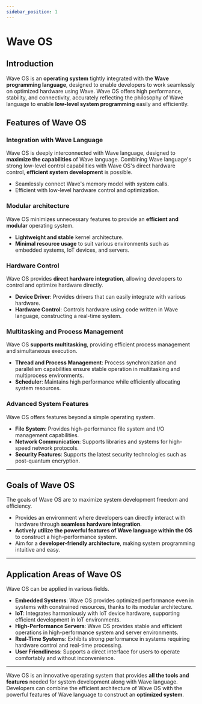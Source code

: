 ```yaml
---
sidebar_position: 1
---
```


# Wave OS

## Introduction

Wave OS is an **operating system** tightly integrated with the **Wave programming language**, designed to enable developers to work seamlessly on optimized hardware using Wave.
Wave OS offers high performance, stability, and connectivity, accurately reflecting the philosophy of Wave language to enable **low-level system programming** easily and efficiently.

## Features of Wave OS

### Integration with Wave Language

Wave OS is deeply interconnected with Wave language, designed to **maximize the capabilities** of Wave language. Combining Wave language's strong low-level control capabilities with Wave OS's direct hardware control, **efficient system development** is possible.

- Seamlessly connect Wave's memory model with system calls.
- Efficient with low-level hardware control and optimization.

### Modular architecture

Wave OS minimizes unnecessary features to provide an **efficient and modular** operating system.

- **Lightweight and stable** kernel architecture.
- **Minimal resource usage** to suit various environments such as embedded systems, IoT devices, and servers.

### Hardware Control

Wave OS provides **direct hardware integration**, allowing developers to control and optimize hardware directly.

- **Device Driver**: Provides drivers that can easily integrate with various hardware.
- **Hardware Control**: Controls hardware using code written in Wave language, constructing a real-time system.

### Multitasking and Process Management

Wave OS **supports multitasking**, providing efficient process management and simultaneous execution.

- **Thread and Process Management**: Process synchronization and parallelism capabilities ensure stable operation in multitasking and multiprocess environments.
- **Scheduler**: Maintains high performance while efficiently allocating system resources.

### Advanced System Features

Wave OS offers features beyond a simple operating system.

- **File System**: Provides high-performance file system and I/O management capabilities.
- **Network Communication**: Supports libraries and systems for high-speed network protocols.
- **Security Features**: Supports the latest security technologies such as post-quantum encryption.

---

## Goals of Wave OS

The goals of Wave OS are to maximize system development freedom and efficiency.

- Provides an environment where developers can directly interact with hardware through **seamless hardware integration**.
- **Actively utilize the powerful features of Wave language within the OS** to construct a high-performance system.
- Aim for a **developer-friendly architecture**, making system programming intuitive and easy.

---

## Application Areas of Wave OS

Wave OS can be applied in various fields.

- **Embedded Systems**: Wave OS provides optimized performance even in systems with constrained resources, thanks to its modular architecture.
- **IoT**: Integrates harmoniously with IoT device hardware, supporting efficient development in IoT environments.
- **High-Performance Servers**: Wave OS provides stable and efficient operations in high-performance system and server environments.
- **Real-Time Systems**: Exhibits strong performance in systems requiring hardware control and real-time processing.
- **User Friendliness**: Supports a direct interface for users to operate comfortably and without inconvenience.

---

Wave OS is an innovative operating system that provides **all the tools and features** needed for system development along with Wave language.
Developers can combine the efficient architecture of Wave OS with the powerful features of Wave language to construct an **optimized system**.
